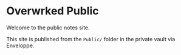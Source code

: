 # Overwrked Public

Welcome to the public notes site.

This site is published from the `Public/` folder in the private vault via Enveloppe.
